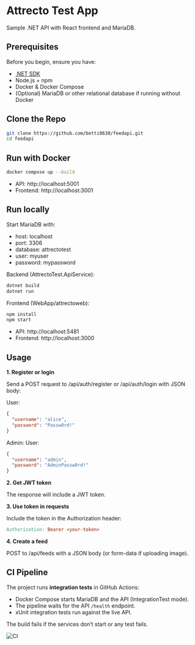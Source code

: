 # Attrecto Test App

Sample .NET API with React frontend and MariaDB.

## Prerequisites

Before you begin, ensure you have:

- [.NET SDK](https://dotnet.microsoft.com/en-us/download/dotnet/8.0) 
- Node.js + npm 
- Docker & Docker Compose  
- (Optional) MariaDB or other relational database if running without Docker 

## Clone the Repo

```bash
git clone https://github.com/betti0630/feedapi.git
cd feedapi
```
## Run with Docker

```bash
docker compose up --build
```

- API: http://localhost:5001
- Frontend: http://localhost:3001

## Run locally

Start MariaDB with:
- host: localhost
- port: 3306
- database: attrectotest
- user: myuser
- password: mypassword

Backend (AttrectoTest.ApiService):

```bash
dotnet build
dotnet run
```

Frontend (WebApp/attrectoweb):

```bash
npm install
npm start
```

- API: http://localhost:5481
- Frontend: http://localhost:3000


## Usage
**1. Register or login**
   
Send a POST request to /api/auth/register or /api/auth/login with JSON body:

User:
```json
{
  "username": "alice",
  "password": "Passw0rd!"
}
```

Admin:
User:
```json
{
  "username": "admin",
  "password": "AdminPassw0rd!"
}
```

**2. Get JWT token**

The response will include a JWT token.

**3. Use token in requests**

Include the token in the Authorization header:

```makefile
Authorization: Bearer <your-token>
```
**4. Create a feed**

POST to /api/feeds with a JSON body (or form-data if uploading image).

## CI Pipeline

The project runs **integration tests** in GitHub Actions:

- Docker Compose starts MariaDB and the API (IntegrationTest mode).
- The pipeline waits for the API `/health` endpoint.
- xUnit integration tests run against the live API.

The build fails if the services don’t start or any test fails.

![CI](https://github.com/betti0630/feedapi/actions/workflows/ci.yml/badge.svg)

